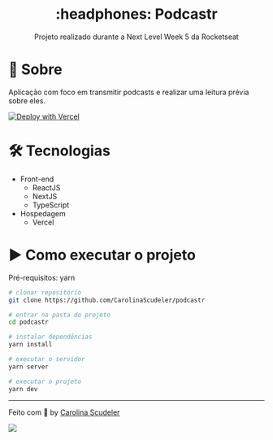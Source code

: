 <h1 align="center">:headphones: Podcastr</h1>
<p align="center">Projeto realizado durante a Next Level Week 5 da Rocketseat</p>

# 📖 Sobre
<p>Aplicação com foco em transmitir podcasts e realizar uma leitura prévia sobre eles.</p>

[![Deploy with Vercel](https://vercel.com/button)](https://podcastr-cscudeler.vercel.app/)

<h1>🛠 Tecnologias</h1>

- Front-end
  - ReactJS
  - NextJS
  - TypeScript
- Hospedagem
  - Vercel

<h1>▶️ Como executar o projeto</h1>

Pré-requisitos: yarn

```bash
# clonar repositório
git clone https://github.com/CarolinaScudeler/podcastr

# entrar na pasta do projeto
cd podcastr

# instalar dependências
yarn install

# executar o servidor
yarn server

# executar o projeto
yarn dev
```

---

Feito com :purple_heart: by [Carolina Scudeler](https://github.com/CarolinaScudeler)

<div>
  <a href="https://www.linkedin.com/in/carolinascudeler/">
    <img src="https://img.shields.io/badge/-LinkedIn-%230077B5?style=for-the-badge&logo=linkedin&logoColor=white">
  </a>
</div>
